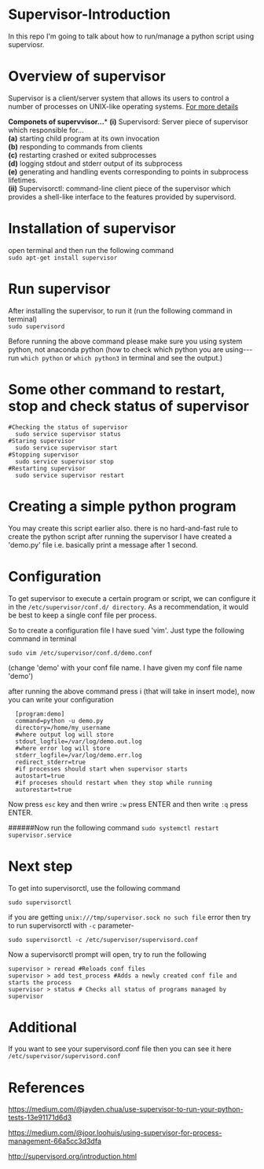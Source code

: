 # Supervisor-Introduction
In this repo I'm going to talk about how to run/manage a python script using superviosr.

# Overview of supervisor
Supervisor is a client/server system that allows its users to control a number of processes on UNIX-like operating systems. [For more details](http://supervisord.org/introduction.html)

**Componets of supervvisor...***
**(i)** Supervisord: Server piece of supervisor which responsible for... <br>
    **(a)** starting child program at its own invocation <br>
    **(b)** responding to commands from clients <br>
    **(c)** restarting crashed or exited subprocesses <br>
    **(d)** logging stdout and stderr output of its subprocess <br>
    **(e)** generating and handling events corresponding to points in subprocess lifetimes. <br>
**(ii)** Supervisorctl: command-line client piece of the supervisor which provides a shell-like interface to the features provided by supervisord.

# Installation of supervisor
open terminal and then run the following command <br>
  ```sudo apt-get install supervisor```
  
# Run supervisor
After installing the supervisor, to run it (run the following command in terminal) <br>
  ```sudo supervisord```
  
Before running the above command please make sure you using system python, not anaconda python
(how to check which python you are using--- run ```which python``` or ```which python3``` in terminal and see the output.)

# Some other command to restart, stop and check status of supervisor
```
#Checking the status of supervisor
  sudo service supervisor status
#Staring supervisor
  sudo service supervisor start
#Stopping supervisor
  sudo service supervisor stop
#Restarting supervisor
  sudo service supervisor restart
```
  
# Creating a simple python program
You may create this script earlier also. there is no hard-and-fast rule to create the python script after running the supervisor
I have created a 'demo.py' file i.e. basically print a message after 1 second.

# Configuration
To get supervisor to execute a certain program or script, we can configure it in the ```/etc/supervisor/conf.d/ directory```. As a recommendation, it would be best to keep a single conf file per process.

So to create a configuration file I have sued 'vim'. Just type the following command in terminal

  ```sudo vim /etc/supervisor/conf.d/demo.conf```
  
  (change 'demo' with your conf file name. I have given my conf file name 'demo') <br>
  
after running the above command press i (that will take in insert mode), now you can write your configuration
```
  [program:demo]
  command=python -u demo.py
  directory=/home/my_username
  #where output log will store
  stdout_logfile=/var/log/demo.out.log
  #where error log will store
  stderr_logfile=/var/log/demo.err.log
  redirect_stderr=true
  #if processes should start when supervisor starts
  autostart=true
  #if proceses should restart when they stop while running
  autorestart=true
 ```
  
Now press ```esc``` key and then wrire ```:w``` press ENTER and then write ```:q``` press ENTER.

######Now run the following command
```sudo systemctl restart supervisor.service```

# Next step
To get into supervisorctl, use the following command

  ```sudo supervisorctl```
  
if you are getting ```unix:///tmp/supervisor.sock no such file``` error then try to run supervisorctl with ```-c``` parameter-

```sudo supervisorctl -c /etc/supervisor/supervisord.conf```
  
Now a supervisorctl prompt will open, try to run the following
```
supervisor > reread #Reloads conf files
supervisor > add test_process #Adds a newly created conf file and starts the process
supervisor > status # Checks all status of programs managed by supervisor
```

# Additional 
If you want to see your supervisord.conf file then you can see it here
  ```/etc/supervisor/supervisord.conf```


# References

https://medium.com/@jayden.chua/use-supervisor-to-run-your-python-tests-13e91171d6d3

https://medium.com/@joor.loohuis/using-supervisor-for-process-management-66a5cc3d3dfa

http://supervisord.org/introduction.html

